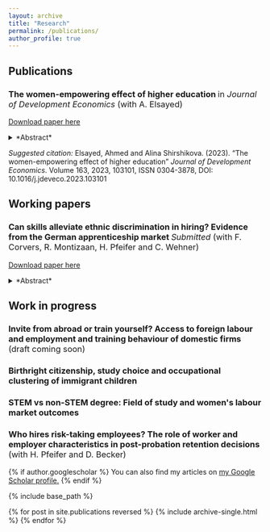 ```yaml
---
layout: archive
title: "Research"
permalink: /publications/
author_profile: true
---
```

## Publications

### The women-empowering effect of higher education <span style="font-weight:normal">in *Journal of Development Economics* (with A. Elsayed)</span>
[Download paper here](http://alina-shirshikova.github.io/files/paper1_education.pdf)

<details>
<summary> *Abstract* </summary>
We examine the effects of the large-scale construction of public universities in Egypt during the 1960s and 1970s. We found that opening a local university increased the likelihood of obtaining higher education degrees and had long-lasting positive effects on the labour market and marriage outcomes, particularly for women. We give insights on internal migration as a channel and show that migration prior to the university enrollment age decreased while migration after that age increased as an outcome of university construction. Local universities reduced men’s migration for study and women’s migration for early marriage. The paper highlights the importance of increasing access to higher education for positive social and labour outcomes, especially for women.
</details>
  
*Suggested citation:* Elsayed, Ahmed and Alina Shirshikova. (2023). “The women-empowering effect of higher education” *Journal of Development Economics*. Volume 163, 2023, 103101, ISSN 0304-3878, DOI: 10.1016/j.jdeveco.2023.103101

## Working papers

### Can skills alleviate ethnic discrimination in hiring? Evidence from the German apprenticeship market <span style="font-weight:normal">*Submitted* (with F. Corvers, R. Montizaan, H. Pfeifer and C. Wehner)</span>
[Download paper here](http://alina-shirshikova.github.io/files/paper2_skills.pdf)

<details>
<summary> *Abstract* </summary>
One of the major strategies to tackle the issue of labour shortages across European countries is to promote labour mobility and attract individuals from both within and outside of Europe. However, ethnic discrimination can serve as a substantial barrier, rendering attempts to attract people from abroad less efficient. In this study, we investigate whether the social, digital, and analytical skills of job applicants, as well as their knowledge about the profession, can mitigate ethnic disparities in entry-level positions in the labour market. We conducted a survey experiment among a large, nationally representative sample of German firms that hire apprentices. We asked recruiters to evaluate the probability of inviting fictitious applicants to a job interview based on randomised characteristics, including ethnicity, skill quality, gender, time of residence, and education level. Our results show heterogeneous effects of skills on ethnic discrimination. While social skills help alleviate discrimination, our results also indicate that discrimination intensifies at higher levels of knowledge about the profession, implying greater disparities due to ethnic discrimination at the top of the skill distribution. We also show that the effect of skills differs depending on the ethnicity of the applicant.
</details>

## Work in progress

### Invite from abroad or train yourself? Access to foreign labour and employment and training behaviour of domestic firms  <span style="font-weight:normal">(draft coming soon)</span>  


### Birthright citizenship, study choice and occupational clustering of immigrant children

### STEM vs non-STEM degree: Field of study and women's labour market outcomes

### Who hires risk-taking employees? The role of worker and employer characteristics in post-probation retention decisions  <span style="font-weight:normal">(with H. Pfeifer and D. Becker)</span>   


{% if author.googlescholar %}
  You can also find my articles on <u><a href="{{author.googlescholar}}">my Google Scholar profile</a>.</u>
{% endif %}

{% include base_path %}

{% for post in site.publications reversed %}
  {% include archive-single.html %}
{% endfor %}
